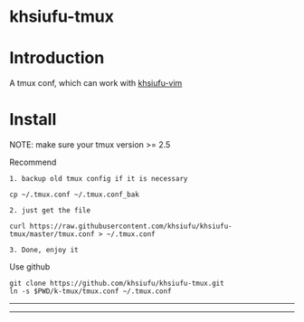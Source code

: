 # khsiufu-tmux

# Introduction

A tmux conf, which can work with [khsiufu-vim](https://github.com/khsiufu/khsiufu-tmux.git)

# Install

NOTE: make sure your tmux version >= 2.5

Recommend

```
1. backup old tmux config if it is necessary

cp ~/.tmux.conf ~/.tmux.conf_bak

2. just get the file

curl https://raw.githubusercontent.com/khsiufu/khsiufu-tmux/master/tmux.conf > ~/.tmux.conf

3. Done, enjoy it
```

Use github

```
git clone https://github.com/khsiufu/khsiufu-tmux.git
ln -s $PWD/k-tmux/tmux.conf ~/.tmux.conf
```

------------------------
------------------------
